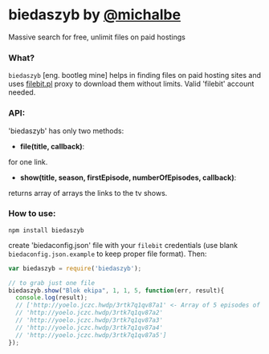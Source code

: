 # biedaszyb by [@michalbe](http://github.com/michalbe) #
Massive search for free, unlimit files on paid hostings


### What? ###
`biedaszyb` [eng. bootleg mine] helps in finding files on paid hosting sites and uses [filebit.pl](http://filebit.pl) proxy to download them without limits. Valid 'filebit' account needed.

### API: ###

'biedaszyb' has only two methods:

* __file(title, callback)__:

for one link.

* __show(title, season, firstEpisode, numberOfEpisodes, callback)__:

returns array of arrays the links to the tv shows.

### How to use: ###
```
npm install biedaszyb
```
create 'biedaconfig.json' file with your `filebit` credentials (use blank `biedaconfig.json.example` to keep proper file format).
Then:
```javascript
var biedaszyb = require('biedaszyb');

// to grab just one file
biedaszyb.show("Blok ekipa", 1, 1, 5, function(err, result){
  console.log(result);
  // ['http://yoelo.jczc.hwdp/3rtk7q1qv87a1' <- Array of 5 episodes of 1st season of 'Blok Ekipa' that can be downloaded without any limits
  // 'http://yoelo.jczc.hwdp/3rtk7q1qv87a2'
  // 'http://yoelo.jczc.hwdp/3rtk7q1qv87a3'
  // 'http://yoelo.jczc.hwdp/3rtk7q1qv87a4'
  // 'http://yoelo.jczc.hwdp/3rtk7q1qv87a5']
});
